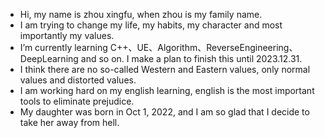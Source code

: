 - Hi, my name is zhou xingfu, when zhou is my family name.
- I am trying to change my life, my habits, my character and most importantly my values.
- I’m currently learning C++、UE、Algorithm、ReverseEngineering、DeepLearning and so on. I make a plan to finish this until 2023.12.31.
- I think there are no so-called Western and Eastern values, only normal values and distorted values.
- I am working hard on my english learning, english is the most important tools to eliminate prejudice.
- My daughter was born in Oct 1, 2022, and I am so glad that I decide to take her away from hell.

<!---
zhouxingfu/zhouxingfu is a ✨ special ✨ repository because its `README.md` (this file) appears on your GitHub profile.
You can click the Preview link to take a look at your changes.
--->
